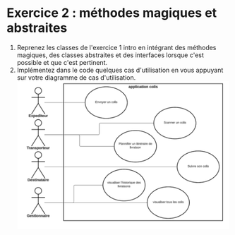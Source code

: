 # Exercice 2 : méthodes magiques et abstraites

1. Reprenez les classes de l'exercice 1 intro en intégrant des méthodes magiques, des classes abstraites et des interfaces lorsque c'est possible et que c'est pertinent.
2. Implémentez dans le code quelques cas d'utilisation en vous appuyant sur votre diagramme de cas d'utilisation.
![uc](../img/diag_uc.png)
